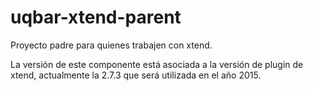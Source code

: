 uqbar-xtend-parent
==================

Proyecto padre para quienes trabajen con xtend.

La versión de este componente está asociada a la versión de plugin de xtend, actualmente la 2.7.3 que será utilizada en el año 2015.

